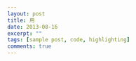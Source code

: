 ```yaml
---
layout: post
title: 用
date: 2013-08-16
excerpt: ""
tags: [sample post, code, highlighting]
comments: true
---
```

